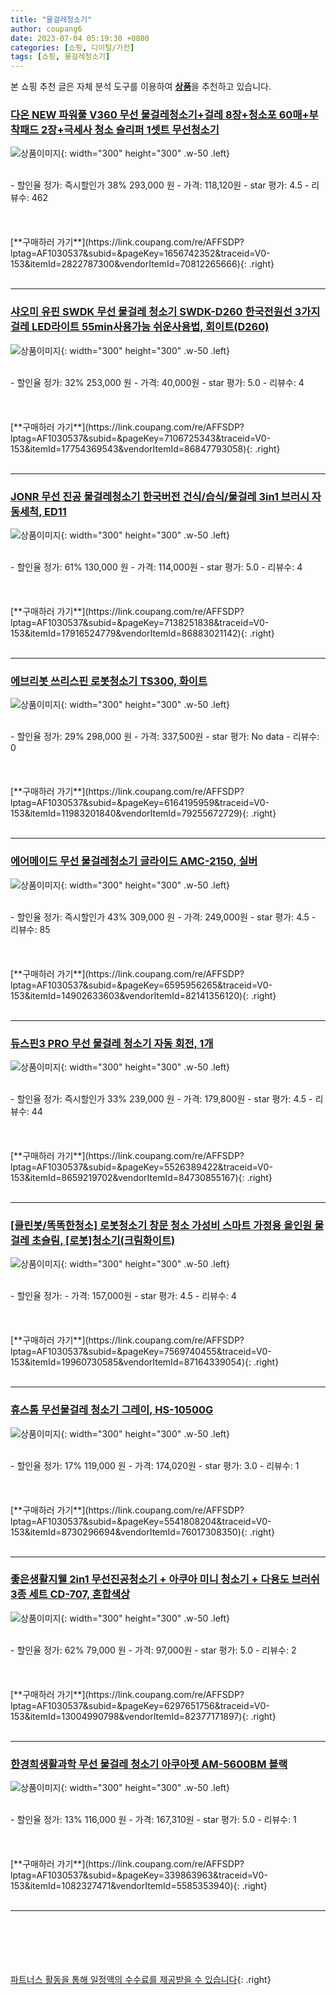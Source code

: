 ```yaml
---
title: "물걸레청소기"
author: coupang6
date: 2023-07-04 05:19:30 +0800
categories: [쇼핑, 디이털/가전]
tags: [쇼핑, 물걸레청소기]
---
```


본 쇼핑 추천 글은 자체 분석 도구를 이용하여 [**상품**](https://link.coupang.com/a/bao1ui)을 추천하고 있습니다.

### [다온 NEW 파워풀 V360 무선 물걸레청소기+걸레 8장+청소포 60매+부착패드 2장+극세사 청소 슬리퍼 1셋트 무선청소기](https://link.coupang.com/re/AFFSDP?lptag=AF1030537&subid=&pageKey=1656742352&traceid=V0-153&itemId=2822787300&vendorItemId=70812265666)

![상품이미지](https://thumbnail9.coupangcdn.com/thumbnails/remote/230x230ex/image/vendor_inventory/a31d/f38ec8367c587ff71341ca9bf8815aeb239e57e841b66d41f08a0cafdfc3.jpg){: width="300" height="300" .w-50 .left}


<br>
- 할인율 정가: 즉시할인가 38%  293,000   원
- 가격: 118,120원
- star 평가: 4.5
- 리뷰수: 462
<br>
<br>
<br>
<br>
[**구매하러 가기**](https://link.coupang.com/re/AFFSDP?lptag=AF1030537&subid=&pageKey=1656742352&traceid=V0-153&itemId=2822787300&vendorItemId=70812265666){: .right}
<br>
<br>

---

### [샤오미 유핀 SWDK 무선 물걸레 청소기 SWDK-D260 한국전원선 3가지걸레 LED라이트 55min사용가능 쉬운사용법, 회이트(D260)](https://link.coupang.com/re/AFFSDP?lptag=AF1030537&subid=&pageKey=7106725343&traceid=V0-153&itemId=17754369543&vendorItemId=86847793058)

![상품이미지](https://thumbnail9.coupangcdn.com/thumbnails/remote/230x230ex/image/vendor_inventory/5484/92d95669573fe995e3b9ec4acabddcfce50d8759b3204ee8a6c08015a341.jpg){: width="300" height="300" .w-50 .left}


<br>
- 할인율 정가: 32%  253,000   원
- 가격: 40,000원
- star 평가: 5.0
- 리뷰수: 4
<br>
<br>
<br>
<br>
[**구매하러 가기**](https://link.coupang.com/re/AFFSDP?lptag=AF1030537&subid=&pageKey=7106725343&traceid=V0-153&itemId=17754369543&vendorItemId=86847793058){: .right}
<br>
<br>

---

### [JONR 무선 진공 물걸레청소기 한국버전 건식/습식/물걸레 3in1 브러시 자동세척, ED11](https://link.coupang.com/re/AFFSDP?lptag=AF1030537&subid=&pageKey=7138251838&traceid=V0-153&itemId=17916524779&vendorItemId=86883021142)

![상품이미지](https://thumbnail6.coupangcdn.com/thumbnails/remote/230x230ex/image/vendor_inventory/bfc9/0d3e205a28225e7bc26575f9bca12609998083a881fb0935911dbe44ba4f.jpg){: width="300" height="300" .w-50 .left}


<br>
- 할인율 정가: 61%  130,000   원
- 가격: 114,000원
- star 평가: 5.0
- 리뷰수: 4
<br>
<br>
<br>
<br>
[**구매하러 가기**](https://link.coupang.com/re/AFFSDP?lptag=AF1030537&subid=&pageKey=7138251838&traceid=V0-153&itemId=17916524779&vendorItemId=86883021142){: .right}
<br>
<br>

---

### [에브리봇 쓰리스핀 로봇청소기 TS300, 화이트](https://link.coupang.com/re/AFFSDP?lptag=AF1030537&subid=&pageKey=6164195959&traceid=V0-153&itemId=11983201840&vendorItemId=79255672729)

![상품이미지](https://thumbnail8.coupangcdn.com/thumbnails/remote/230x230ex/image/retail/images/9104580085852647-005e4fcd-76cb-4ae0-b63b-844a30f67cb2.jpg){: width="300" height="300" .w-50 .left}


<br>
- 할인율 정가: 29%  298,000   원
- 가격: 337,500원
- star 평가: No data
- 리뷰수: 0
<br>
<br>
<br>
<br>
[**구매하러 가기**](https://link.coupang.com/re/AFFSDP?lptag=AF1030537&subid=&pageKey=6164195959&traceid=V0-153&itemId=11983201840&vendorItemId=79255672729){: .right}
<br>
<br>

---

### [에어메이드 무선 물걸레청소기 글라이드 AMC-2150, 실버](https://link.coupang.com/re/AFFSDP?lptag=AF1030537&subid=&pageKey=6595956265&traceid=V0-153&itemId=14902633603&vendorItemId=82141356120)

![상품이미지](https://thumbnail6.coupangcdn.com/thumbnails/remote/230x230ex/image/retail/images/2366610015489767-097fcab3-f528-4e5f-8c2c-5d6f9560feeb.jpg){: width="300" height="300" .w-50 .left}


<br>
- 할인율 정가: 즉시할인가 43%  309,000   원
- 가격: 249,000원
- star 평가: 4.5
- 리뷰수: 85
<br>
<br>
<br>
<br>
[**구매하러 가기**](https://link.coupang.com/re/AFFSDP?lptag=AF1030537&subid=&pageKey=6595956265&traceid=V0-153&itemId=14902633603&vendorItemId=82141356120){: .right}
<br>
<br>

---

### [듀스핀3 PRO 무선 물걸레 청소기 자동 회전, 1개](https://link.coupang.com/re/AFFSDP?lptag=AF1030537&subid=&pageKey=5526389422&traceid=V0-153&itemId=8659219702&vendorItemId=84730855167)

![상품이미지](https://thumbnail10.coupangcdn.com/thumbnails/remote/230x230ex/image/vendor_inventory/c0db/55b1d1553c59c4915d287c379572c0593e7c5a8b07ff0e01aa13cc29b239.jpg){: width="300" height="300" .w-50 .left}


<br>
- 할인율 정가: 즉시할인가 33%  239,000   원
- 가격: 179,800원
- star 평가: 4.5
- 리뷰수: 44
<br>
<br>
<br>
<br>
[**구매하러 가기**](https://link.coupang.com/re/AFFSDP?lptag=AF1030537&subid=&pageKey=5526389422&traceid=V0-153&itemId=8659219702&vendorItemId=84730855167){: .right}
<br>
<br>

---

### [[클린봇/똑똑한청소] 로봇청소기 창문 청소 가성비 스마트 가정용 올인원 물걸레 초슬림, [로봇]청소기(크림화이트)](https://link.coupang.com/re/AFFSDP?lptag=AF1030537&subid=&pageKey=7569740455&traceid=V0-153&itemId=19960730585&vendorItemId=87164339054)

![상품이미지](https://thumbnail6.coupangcdn.com/thumbnails/remote/230x230ex/image/vendor_inventory/88a8/9d953eff82bcc618e427d9723f3adacef5aca24c4e58c2e2a5373f3cf1fc.png){: width="300" height="300" .w-50 .left}


<br>
- 할인율 정가: 
- 가격: 157,000원
- star 평가: 4.5
- 리뷰수: 4
<br>
<br>
<br>
<br>
[**구매하러 가기**](https://link.coupang.com/re/AFFSDP?lptag=AF1030537&subid=&pageKey=7569740455&traceid=V0-153&itemId=19960730585&vendorItemId=87164339054){: .right}
<br>
<br>

---

### [휴스톰 무선물걸레 청소기 그레이, HS-10500G](https://link.coupang.com/re/AFFSDP?lptag=AF1030537&subid=&pageKey=5541808204&traceid=V0-153&itemId=8730296694&vendorItemId=76017308350)

![상품이미지](https://thumbnail8.coupangcdn.com/thumbnails/remote/230x230ex/image/retail/images/2021/05/20/14/8/9072d4bc-edef-4cf1-953f-9499a26629da.jpg){: width="300" height="300" .w-50 .left}


<br>
- 할인율 정가: 17%  119,000   원
- 가격: 174,020원
- star 평가: 3.0
- 리뷰수: 1
<br>
<br>
<br>
<br>
[**구매하러 가기**](https://link.coupang.com/re/AFFSDP?lptag=AF1030537&subid=&pageKey=5541808204&traceid=V0-153&itemId=8730296694&vendorItemId=76017308350){: .right}
<br>
<br>

---

### [좋은생활지웰 2in1 무선진공청소기 + 아쿠아 미니 청소기 + 다용도 브러쉬 3종 세트 CD-707, 혼합색상](https://link.coupang.com/re/AFFSDP?lptag=AF1030537&subid=&pageKey=6297651756&traceid=V0-153&itemId=13004990798&vendorItemId=82377171897)

![상품이미지](https://thumbnail9.coupangcdn.com/thumbnails/remote/230x230ex/image/retail/images/1514826914978885-a705b57d-9a84-4279-84b1-a01d1a4d3e6c.jpg){: width="300" height="300" .w-50 .left}


<br>
- 할인율 정가: 62%  79,000   원
- 가격: 97,000원
- star 평가: 5.0
- 리뷰수: 2
<br>
<br>
<br>
<br>
[**구매하러 가기**](https://link.coupang.com/re/AFFSDP?lptag=AF1030537&subid=&pageKey=6297651756&traceid=V0-153&itemId=13004990798&vendorItemId=82377171897){: .right}
<br>
<br>

---

### [한경희생활과학 무선 물걸레 청소기 아쿠아젯 AM-5600BM 블랙](https://link.coupang.com/re/AFFSDP?lptag=AF1030537&subid=&pageKey=339863963&traceid=V0-153&itemId=1082327471&vendorItemId=5585353940)

![상품이미지](https://thumbnail8.coupangcdn.com/thumbnails/remote/230x230ex/image/retail/images/2019/11/19/16/2/2ff4e5ab-0f7f-4951-98e2-5898570cecbf.jpg){: width="300" height="300" .w-50 .left}


<br>
- 할인율 정가: 13%  116,000   원
- 가격: 167,310원
- star 평가: 5.0
- 리뷰수: 1
<br>
<br>
<br>
<br>
[**구매하러 가기**](https://link.coupang.com/re/AFFSDP?lptag=AF1030537&subid=&pageKey=339863963&traceid=V0-153&itemId=1082327471&vendorItemId=5585353940){: .right}
<br>
<br>

---
<br><br><br><br><br> [파트너스 활동을 통해 일정액의 수수료를 제공받을 수 있습니다](https://link.coupang.com/a/bao1ui){: .right}